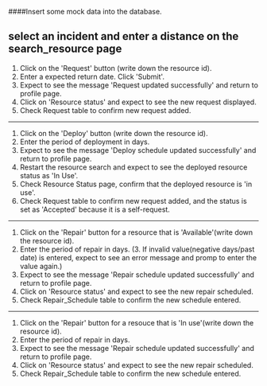 ####Insert some mock data into the database.
## select an incident and enter a distance on the search_resource page

1. Click on the 'Request' button (write down the resource id).
2. Enter a expected return date. Click 'Submit'.
3. Expect to see the message 'Request updated successfully' and return to profile page.
4. Click on 'Resource status' and expect to see the new request displayed.
5. Check Request table to confirm new request added.

---
1. Click on the 'Deploy' button (write down the resource id).
2. Enter the period of deployment in days.
3. Expect to see the message 'Deploy schedule updated successfully' and return to profile page.
4. Restart the resource search and expect to see the deployed resource status as 'In Use'.
5. Check Resource Status page, confirm that the deployed resource is 'in use'.
6. Check Request table to confirm new request added, and the status is set as 'Accepted' because it is a self-request.

---
1. Click on the 'Repair' button for a resource that is 'Available'(write down the resource id).
2. Enter the period of repair in days.
(3. If invalid value(negative days/past date) is entered, expect to see an error message and promp to enter the value again.)
3. Expect to see the message 'Repair schedule updated successfully' and return to profile page.
4. Click on 'Resource status' and expect to see the new repair scheduled.
5. Check Repair_Schedule table to confirm the new schedule entered.

---

1. Click on the 'Repair' button for a resouce that is 'In use'(write down the resource id).
2. Enter the period of repair in days.
3. Expect to see the message 'Repair schedule updated successfully' and return to profile page.
4. Click on 'Resource status' and expect to see the new repair scheduled.
5. Check Repair_Schedule table to confirm the new schedule entered.
